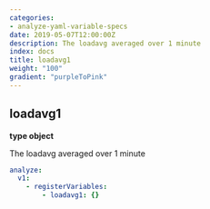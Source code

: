 ```yaml
---
categories:
- analyze-yaml-variable-specs
date: 2019-05-07T12:00:00Z
description: The loadavg averaged over 1 minute
index: docs
title: loadavg1
weight: "100"
gradient: "purpleToPink"
---
```


## loadavg1

**type object**

The loadavg averaged over 1 minute


```yaml
analyze:
  v1:
    - registerVariables:
        - loadavg1: {}
```
